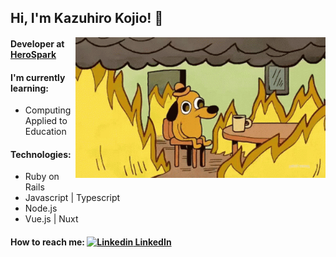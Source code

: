 ## Hi, I'm Kazuhiro Kojio! 👋

<img width="400" align='right' src="https://github.com/kazuhirodk/kazuhirodk/blob/master/fine.gif">

#### Developer at [HeroSpark](https://herospark.com/)
#### I'm currently learning:
  - Computing Applied to Education
#### Technologies:
  - Ruby on Rails
  - Javascript | Typescript
  - Node.js
  - Vue.js | Nuxt
#### How to reach me: [![Linkedin](https://i.stack.imgur.com/gVE0j.png) LinkedIn](https://www.linkedin.com/in/kazuhirodk/)
